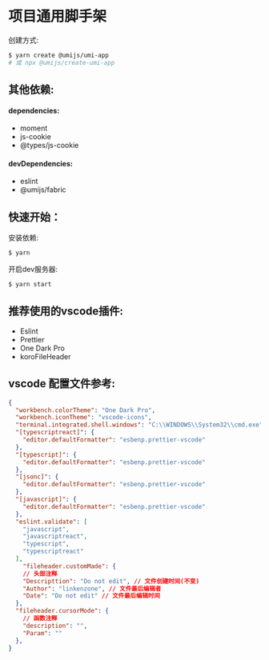 <!--
 * @Descripttion: 
 * @Author: linkenzone
 * @Date: 2020-09-04 00:13:06
-->
# 项目通用脚手架

创建方式: 

```bash
$ yarn create @umijs/umi-app
# 或 npx @umijs/create-umi-app
```



## 其他依赖:

#### dependencies:

- moment
- js-cookie
- @types/js-cookie

#### devDependencies:

- eslint
- @umijs/fabric

## 快速开始：

安装依赖:

```bash
$ yarn
```

开启dev服务器:

```bash
$ yarn start
```


## 推荐使用的vscode插件:
- Eslint
- Prettier
- One Dark Pro
- koroFileHeader


## vscode 配置文件参考:

```json
{
  "workbench.colorTheme": "One Dark Pro",
  "workbench.iconTheme": "vscode-icons",
  "terminal.integrated.shell.windows": "C:\\WINDOWS\\System32\\cmd.exe",
  "[typescriptreact]": {
    "editor.defaultFormatter": "esbenp.prettier-vscode"
  },
  "[typescript]": {
    "editor.defaultFormatter": "esbenp.prettier-vscode"
  },
  "[jsonc]": {
    "editor.defaultFormatter": "esbenp.prettier-vscode"
  },
  "[javascript]": {
    "editor.defaultFormatter": "esbenp.prettier-vscode"
  },
  "eslint.validate": [
    "javascript",
    "javascriptreact",
    "typescript",
    "typescriptreact"
  ],
    "fileheader.customMade": {
    // 头部注释
    "Descripttion": "Do not edit", // 文件创建时间(不变)
    "Author": "linkenzone", // 文件最后编辑者
    "Date": "Do not edit" // 文件最后编辑时间
  },
  "fileheader.cursorMode": {
    // 函数注释
    "description": "",
    "Param": ""
  },
}
```

